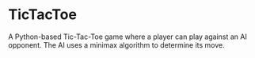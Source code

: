 # TicTacToe
A Python-based Tic-Tac-Toe game where a player can play against an AI opponent. The AI uses a minimax algorithm to determine its move.
